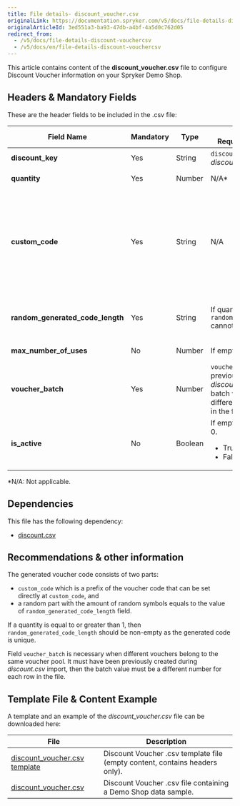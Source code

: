 ```yaml
---
title: File details- discount_voucher.csv
originalLink: https://documentation.spryker.com/v5/docs/file-details-discount-vouchercsv
originalArticleId: 3ed551a3-ba93-47db-a4bf-4a5d0c762d05
redirect_from:
  - /v5/docs/file-details-discount-vouchercsv
  - /v5/docs/en/file-details-discount-vouchercsv
---
```


This article contains content of the **discount_voucher.csv** file to configure Discount Voucher information on your Spryker Demo Shop.

## Headers & Mandatory Fields 
These are the header fields to be included in the .csv file:

| Field Name | Mandatory | Type | Other Requirements/Comments | Description |
| --- | --- | --- | --- | --- |
| **discount_key** | Yes | String |`discount_key` must exist in the *discounts.csv* file | Key identifier of the discount. |
| **quantity** | Yes | Number |N/A* | Number of vouchers that will be generated. |
| **custom_code** | Yes | String |N/A | Customised code of the voucher, composed by two parts:<ul><li>a prefix of the voucher code that can be set directly in this field,</li><li>a random part with the amount of random symbols equals to the value of random_generated_code_length field.</li></ul> |
| **random_generated_code_length** | Yes | String |If quantity >= 1 then `random_generated_code_length`	cannot be empty. | Random part of the voucher code with the amount of random symbols equals to the value of `random_generated_code_length` field. |
| **max_number_of_uses** | No | Number |If empty it will be set to 0. | Maximum number of this voucher usage. |
| **voucher_batch** | Yes | Number |`voucher_batch` must be previously created during *discount.csv* import, then the batch value must be a different number for each row in the file. | Voucher batch groups vouchers into batches. It identifies a voucher belonging to the same voucher pool. |
| **is_active** | No | Boolean | If empty, will be set to False = 0.<ul><li>True = 1</li><li>False = 0</li>  | Indicates if discount voucher is active or not. |
*N/A: Not applicable.

## Dependencies

This file has the following dependency:
*   [ discount.csv ](/docs/scos/dev/data-import/{{page.version}}/data-import-categories/merchandising-setup/discounts/file-details-discount.csv.html)

## Recommendations & other information
The generated voucher code consists of two parts: 

* `custom_code` which is a prefix of the voucher code that can be set directly at `custom_code`, and
* a random part with the amount of random symbols equals to the value of `random_generated_code_length` field. 

If a quantity is equal to or greater than 1, then` random_generated_code_length` should be non-empty as the generated code is unique. 

Field `voucher_batch` is necessary when different vouchers belong to the same voucher pool. It must have been previously created during *discount.csv* import, then the batch value must be a different number for each row in the file.
  
 ## Template File & Content Example
A template and an example of the *discount_voucher.csv*  file can be downloaded here:

| File | Description |
| --- | --- |
| [discount_voucher.csv template](https://spryker.s3.eu-central-1.amazonaws.com/docs/Developer+Guide/Back-End/Data+Manipulation/Data+Ingestion/Data+Import/Data+Import+Categories/Merchandising+Setup/Discounts/Template+discount_voucher.csv) | Discount Voucher .csv template file (empty content, contains headers only). |
| [discount_voucher.csv](https://spryker.s3.eu-central-1.amazonaws.com/docs/Developer+Guide/Back-End/Data+Manipulation/Data+Ingestion/Data+Import/Data+Import+Categories/Merchandising+Setup/Discounts/discount_voucher.csv) | Discount Voucher .csv file containing a Demo Shop data sample. |

